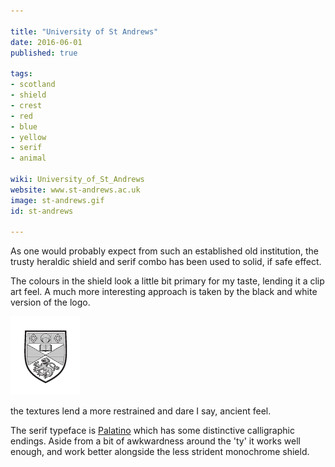 ```yaml
---

title: "University of St Andrews"
date: 2016-06-01
published: true

tags:
- scotland
- shield
- crest
- red
- blue
- yellow
- serif
- animal

wiki: University_of_St_Andrews
website: www.st-andrews.ac.uk
image: st-andrews.gif
id: st-andrews

---
```


As one would probably expect from such an established old institution, the trusty heraldic shield and serif combo has been used to solid, if safe effect.

The colours in the shield look a little bit primary for my taste, lending it a clip art feel. A much more interesting approach is taken by the black and white version of the logo.

![Black and white verison of logo](/images/logospotter/st-andrews-bw.gif)

the textures lend a more restrained and dare I say, ancient feel.

The serif typeface is [Palatino](https://en.wikipedia.org/wiki/Palatino) which has some distinctive calligraphic endings. Aside from a bit of awkwardness around the 'ty' it works well enough, and work better alongside the less strident monochrome shield.
